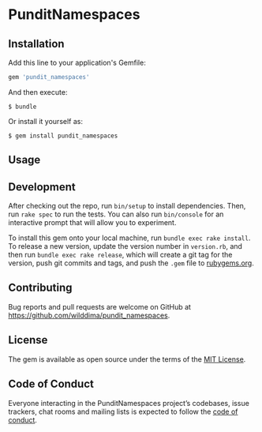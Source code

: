 # PunditNamespaces

## Installation

Add this line to your application's Gemfile:

```ruby
gem 'pundit_namespaces'
```

And then execute:

    $ bundle

Or install it yourself as:

    $ gem install pundit_namespaces

## Usage

## Development

After checking out the repo, run `bin/setup` to install dependencies. Then, run `rake spec` to run the tests. You can also run `bin/console` for an interactive prompt that will allow you to experiment.

To install this gem onto your local machine, run `bundle exec rake install`. To release a new version, update the version number in `version.rb`, and then run `bundle exec rake release`, which will create a git tag for the version, push git commits and tags, and push the `.gem` file to [rubygems.org](https://rubygems.org).

## Contributing

Bug reports and pull requests are welcome on GitHub at https://github.com/wilddima/pundit_namespaces.

## License

The gem is available as open source under the terms of the [MIT License](https://opensource.org/licenses/MIT).

## Code of Conduct

Everyone interacting in the PunditNamespaces project’s codebases, issue trackers, chat rooms and mailing lists is expected to follow the [code of conduct](https://github.com/wilddima/pundit_namespaces/blob/master/CODE_OF_CONDUCT.md).
